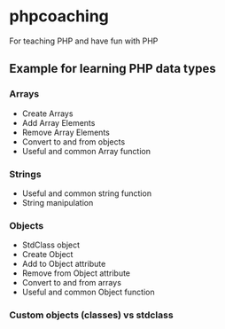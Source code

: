 # phpcoaching
For teaching PHP and have fun with PHP

## Example for learning PHP data types

### Arrays
* Create Arrays
* Add Array Elements
* Remove Array Elements
* Convert to and from objects
* Useful and common Array function

### Strings
* Useful and common string function
* String manipulation

### Objects
* StdClass object
* Create Object
* Add to Object attribute
* Remove from Object attribute
* Convert to and from arrays
* Useful and common Object function

### Custom objects (classes) vs stdclass
